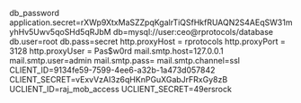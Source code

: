  db_password
application.secret=rXWp9XtxMaSZZpqKgalrTiQSfHkfRUAQN2S4AEqSW31myhHv5Uwv5qoSHd5qRJbM
db=mysql://user:ceo@rprotocols/database
db.user=root
db.pass=secret
http.proxyHost = rprotocols
http.proxyPort = 3128
http.proxyUser = Pas$w0rd
mail.smtp.host=127.0.0.1
mail.smtp.user=admin
mail.smtp.pass=
mail.smtp.channel=ssl
CLIENT_ID=9134fe59-7599-4ee6-a32b-1a473d057842
CLIENT_SECRET=vExvVzAI3z6qHKnPGuXGabJrFRxGy8zB
UCLIENT_ID=raj_mob_access
UCLIENT_SECRET=49ersrock

